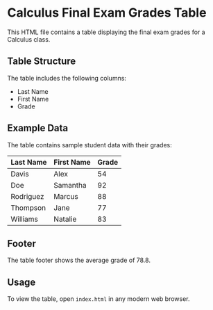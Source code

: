 # Calculus Final Exam Grades Table

This HTML file contains a table displaying the final exam grades for a Calculus class.

## Table Structure

The table includes the following columns:

- Last Name
- First Name
- Grade

## Example Data

The table contains sample student data with their grades:

| Last Name | First Name | Grade |
| --------- | ---------- | ----- |
| Davis     | Alex       | 54    |
| Doe       | Samantha   | 92    |
| Rodriguez | Marcus     | 88    |
| Thompson  | Jane       | 77    |
| Williams  | Natalie    | 83    |

## Footer

The table footer shows the average grade of 78.8.

## Usage

To view the table, open `index.html` in any modern web browser.
